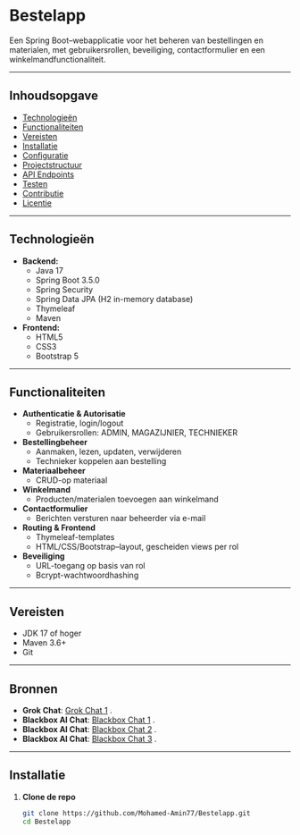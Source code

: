 # Bestelapp

Een Spring Boot–webapplicatie voor het beheren van bestellingen en materialen, met gebruikersrollen, beveiliging, contactformulier en een winkelmandfunctionaliteit.

---

## Inhoudsopgave

- [Technologieën](#-technologieën)  
- [Functionaliteiten](#-functionaliteiten)  
- [Vereisten](#-vereisten)  
- [Installatie](#-installatie)  
- [Configuratie](#-configuratie)  
- [Projectstructuur](#-projectstructuur)  
- [API Endpoints](#-api-endpoints)  
- [Testen](#-testen)  
- [Contributie](#-contributie)  
- [Licentie](#-licentie)  

---

## Technologieën

- **Backend:**  
  - Java 17  
  - Spring Boot 3.5.0  
  - Spring Security  
  - Spring Data JPA (H2 in-memory database)  
  - Thymeleaf  
  - Maven  
- **Frontend:**  
  - HTML5  
  - CSS3  
  - Bootstrap 5  

---

##  Functionaliteiten

- **Authenticatie & Autorisatie**  
  - Registratie, login/logout  
  - Gebruikersrollen: ADMIN, MAGAZIJNIER, TECHNIEKER  
- **Bestellingbeheer**  
  - Aanmaken, lezen, updaten, verwijderen  
  - Technieker koppelen aan bestelling  
- **Materiaalbeheer**  
  - CRUD-op materiaal  
- **Winkelmand**  
  - Producten/materialen toevoegen aan winkelmand  
- **Contactformulier**  
  - Berichten versturen naar beheerder via e-mail  
- **Routing & Frontend**  
  - Thymeleaf-templates  
  - HTML/CSS/Bootstrap–layout, gescheiden views per rol  
- **Beveiliging**  
  - URL-toegang op basis van rol  
  - Bcrypt-wachtwoordhashing  

---

##  Vereisten

- JDK 17 of hoger  
- Maven 3.6+  
- Git  

---

## Bronnen

- **Grok Chat**: [Grok Chat 1](https://grok.com/chat/16799547-c783-44f1-8a96-46d5c74b616a) .
- **Blackbox AI Chat**: [Blackbox Chat 1](https://www.blackbox.ai/chat/WaUEikH) .
- **Blackbox AI Chat**: [Blackbox Chat 2](https://www.blackbox.ai/chat/RQ978ys) .
- **Blackbox AI Chat**: [Blackbox Chat 3](https://www.blackbox.ai/chat/3cOo1Av) .

---

##  Installatie

1. **Clone de repo**  
   ```bash
   git clone https://github.com/Mohamed-Amin77/Bestelapp.git
   cd Bestelapp
